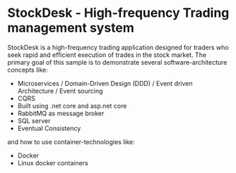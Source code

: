 # StockDesk - High-frequency Trading management system
StockDesk is a high-frequency trading application designed for traders who seek rapid and efficient execution of trades in the stock market. The primary goal of this sample is to demonstrate several software-architecture concepts like:  

* Microservices / Domain-Driven Design (DDD) / Event driven Architecture / Event sourcing  
* CQRS  
* Built using .net core and asp.net core
* RabbitMQ as message broker
* SQL server
* Eventual Consistency 

and how to use container-technologies like:

* Docker
* Linux docker containers

